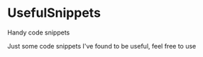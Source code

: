 # UsefulSnippets
Handy code snippets

Just some code snippets I've found to be useful, feel free to use
